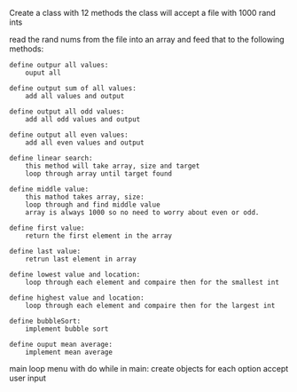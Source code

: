 Create a class with 12 methods
the class will accept a file with 1000 rand ints

read the rand nums from the file into an array and feed that to the following methods:

    define outpur all values:
        ouput all

    define output sum of all values:
        add all values and output

    define output all odd values:
        add all odd values and output

    define output all even values:
        add all even values and output

    define linear search:
        this method will take array, size and target
        loop through array until target found

    define middle value:
        this mathod takes array, size:
        loop through and find middle value
        array is always 1000 so no need to worry about even or odd.

    define first value:
        return the first element in the array
    
    define last value:
        retrun last element in array

    define lowest value and location:
        loop through each element and compaire then for the smallest int

    define highest value and location:
        loop through each element and compaire then for the largest int

    define bubbleSort:
        implement bubble sort

    define ouput mean average:
        implement mean average

main 
loop menu with do while in main:
create objects for each option
accept user input


